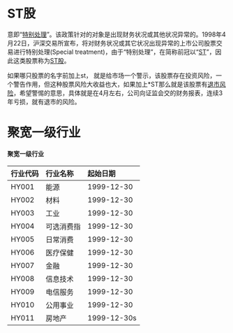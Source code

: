 # ST股

意即“[特别处理](https://baike.baidu.com/item/特别处理/5461960)”。该政策针对的对象是出现财务状况或其他状况异常的。1998年4月22日，沪深交易所宣布，将对财务状况或其它状况出现异常的上市公司股票交易进行特别处理(Special treatment)，由于“特别处理”，在简称前冠以“[ST](https://baike.baidu.com/item/ST/13466131)”，因此这类股票称为[ST股](https://baike.baidu.com/item/ST股)。

如果哪只股票的名字前加上st， 就是给市场一个警示，该股票存在投资风险，一个警告作用，但这种股票风险大收益也大，如果加上*ST那么就是该股票有[退市风险](https://baike.baidu.com/item/退市风险/639821)，希望警惕的意思，具体就是在4月左右，公司向证监会交的财务报表，连续3年亏损，就有退市的风险。

# 聚宽一级行业

#### 聚宽一级行业

| 行业代码 | 行业名称   | 起始日期    |
| :------- | :--------- | :---------- |
| HY001    | 能源       | 1999-12-30  |
| HY002    | 材料       | 1999-12-30  |
| HY003    | 工业       | 1999-12-30  |
| HY004    | 可选消费指 | 1999-12-30  |
| HY005    | 日常消费   | 1999-12-30  |
| HY006    | 医疗保健   | 1999-12-30  |
| HY007    | 金融       | 1999-12-30  |
| HY008    | 信息技术   | 1999-12-30  |
| HY009    | 电信服务   | 1999-12-30  |
| HY010    | 公用事业   | 1999-12-30  |
| HY011    | 房地产     | 1999-12-30s |